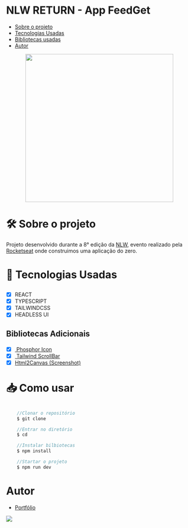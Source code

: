 # NLW RETURN - App FeedGet

 - <a href="#sobre">Sobre o projeto</a>
 - <a href="#tecnologias">Tecnologias Usadas</a> 
 - <a href="#bibliotecas">Bibliotecas usadas</a>
 - <a href="#autor">Autor</a>
 
<p align="center"><img width="400" src="https://i.ibb.co/BjnQjWV/nlw-logo.png"></p>

# 🛠 Sobre o projeto
  <p id="sobre">Projeto desenvolvido durante a 8° edição da <a href="#">NLW</a>, evento realizado pela <a href="https://rocketseat.com.br" target="_blank">Rocketseat</a> onde construimos uma aplicação do zero.  </p> 

#  <p id="tecnologias">🚀 Tecnologias Usadas</p>

- [x] REACT
- [x] TYPESCRIPT
- [x] TAILWINDCSS
- [x] HEADLESS UI 

## <p>Bibliotecas Adicionais</p>

- [x] <a href="https://phosphoricons.com/"> Phosphor Icon</a>
- [x] <a href="https://www.npmjs.com/package/tailwind-scrollbar"> Tailwind ScrollBar</a>
- [x] <a href="https://html2canvas.hertzen.com/">Html2Canvas (Screenshot)</a>

# 📥 Como usar
```js

    //Clonar o repositório
    $ git clone 

    //Entrar no diretório
    $ cd 

    //Instalar bilbiotecas
    $ npm install

    //Startar o projeto
    $ npm run dev

``` 

# Autor

 - <a id="autor" href="https://flpdev.vercel.app">Portfólio</a>

<a href="https://www.linkedin.com/in/filipe-lima82/"><img src="https://img.shields.io/badge/LinkedIn-0077B5?style=for-the-badge&logo=linkedin&logoColor=white"></a>
